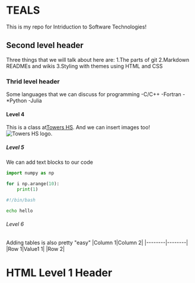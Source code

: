 # TEALS

This is my repo for Intriduction to Software Technologies!

## Second level header

Three things that we will talk about here are:
1.The parts of git 
2.Markdown READMEs and wikis
3.Styling with themes using HTML and CSS

### Thrid level header

Some languages that we can discuss for programming
-C/C++
-Fortran
-*Python
-Julia

#### Level 4
This is a class at[Towers HS](https://www.towershs.dekalb.k12.ga.us/).
And we can insert images too! ![Towers HS logo](https://www.towershs.dekalb.k12.ga.us/GalleryImages/202281716418149_image.png).
##### Level 5
We can add text blocks to our code

```python
import numpy as np

for i np.arange(10):
    print(1)
```

```bash
#!/bin/bash

echo hello
```

###### Level 6

Adding tables is also pretty "easy"
|Column 1|Column 2|
|--------|--------|
|Row 1|Value1 1|
|Row 2|


<H1>HTML Level 1 Header</H1>



